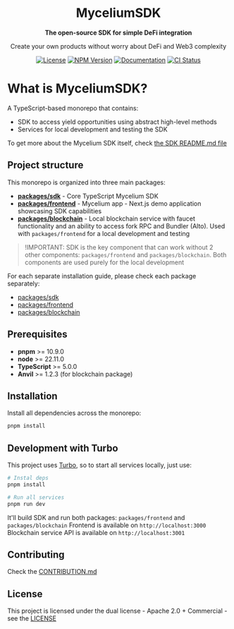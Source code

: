 <div align="center">
  <h1>MyceliumSDK</h1>
  <p><strong>The open-source SDK for simple DeFi integration</strong></p>
  <p>Create your own products without worry about DeFi and Web3 complexity</p>
</div>

<div align="center">
  <a href="https://github.com/0xdeval/mycelium-sdk/blob/main/LICENSE"><img src="https://img.shields.io/github/license/0xdeval/mycelium-sdk?style=for-the-badge" alt="License"></a>
  <a href="https://www.npmjs.com/package/@mycelium-sdk/core"><img src="https://img.shields.io/npm/v/@mycelium-sdk/core?style=for-the-badge" alt="NPM Version"></a>
  <a href="https://docs.mycelium.sh/"><img src="https://img.shields.io/badge/Documentation-Read%20Docs-blue?style=for-the-badge" alt="Documentation"></a>
  <a href="https://github.com/0xdeval/mycelium-sdk/actions/workflows/monorepo-ci.yml"><img src="https://img.shields.io/github/actions/workflow/status/0xdeval/mycelium-sdk/monorepo-ci.yml?branch=main&style=for-the-badge" alt="CI Status"></a>
</div>

# What is MyceliumSDK?

A TypeScript-based monorepo that contains:

- SDK to access yield opportunities using abstract high-level methods
- Services for local development and testing the SDK

To get more about the Mycelium SDK itself, check [the SDK README.md file](https://github.com/0xdeval/mycelium-sdk/blob/main/packages/sdk/README.md)

## Project structure

This monorepo is organized into three main packages:

- **[packages/sdk](https://github.com/0xdeval/mycelium-sdk/blob/main/packages/sdk)** - Core TypeScript Mycelium SDK
- **[packages/frontend](https://github.com/0xdeval/mycelium-sdk/blob/main/packages/frontend)** - Mycelium app - Next.js demo application showcasing SDK capabilities
- **[packages/blockchain](https://github.com/0xdeval/mycelium-sdk/blob/main/packages/blockchain)** - Local blockchain service with faucet functionality and an ability to access fork RPC and Bundler (Alto). Used with `packages/frontend` for a local development and testing

> !IMPORTANT: SDK is the key component that can work without 2 other components: `packages/frontend` and `packages/blockchain`. Both components are used purely for the local development

For each separate installation guide, please check each package separately:

- [packages/sdk](https://github.com/0xdeval/mycelium-sdk/blob/main/packages/sdk/README.md)
- [packages/frontend](https://github.com/0xdeval/mycelium-sdk/blob/main/packages/frontend/README.md)
- [packages/blockchain](https://github.com/0xdeval/mycelium-sdk/blob/main/packages/blockchain/README.md)

## Prerequisites

- **pnpm** >= 10.9.0
- **node** >= 22.11.0
- **TypeScript** >= 5.0.0
- **Anvil** >= 1.2.3 (for blockchain package)

## Installation

Install all dependencies across the monorepo:

```bash
pnpm install
```

## Development with Turbo

This project uses [Turbo](https://turbo.build/), so to start all services locally, just use:

```bash
# Instal deps
pnpm install

# Run all services
pnpm run dev
```

It'll build SDK and run both packages: `packages/frontend` and `packages/blockchain`
Frontend is available on `http://localhost:3000`
Blockchain service API is available on `http://localhost:3001`

## Contributing

Check the [CONTRIBUTION.md](https://github.com/0xdeval/mycelium-sdk/blob/main/CONTRIBUTION.md)

## License

This project is licensed under the dual license - Apache 2.0 + Commercial - see the [LICENSE](https://github.com/0xdeval/mycelium-sdk/blob/main/LICENSE)
